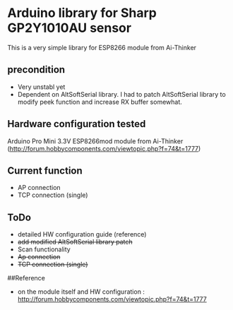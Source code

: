 # Arduino library for Sharp GP2Y1010AU sensor

This is a very simple library for ESP8266 module from Ai-Thinker

## precondition

- Very unstabl yet
- Dependent on AltSoftSerial library. I had to patch AltSoftSerial library to modify peek function and increase RX buffer somewhat.

## Hardware configuration tested

Arduino Pro Mini 3.3V
ESP8266mod module from Ai-Thinker (http://forum.hobbycomponents.com/viewtopic.php?f=74&t=1777)

## Current function

- AP connection
- TCP connection (single)

## ToDo

- detailed HW configuration guide (reference)
- ~~add modified AltSoftSerial library patch~~
- Scan functionality
- ~~Ap connection~~
- ~~TCP connection (single)~~


##Reference

- on the module itself and HW configuration : http://forum.hobbycomponents.com/viewtopic.php?f=74&t=1777
